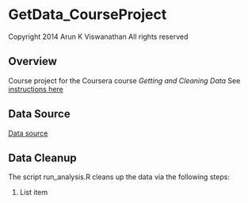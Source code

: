 GetData\_CourseProject
=====================

Copyright 2014 Arun K Viswanathan
All rights reserved

## Overview
Course project for the Coursera course *Getting and Cleaning Data*
See [instructions here](https://class.coursera.org/getdata-016/human_grading/view/courses/973758/assessments/3/submissions)

## Data Source
[Data source](https://d396qusza40orc.cloudfront.net/getdata%2Fprojectfiles%2FUCI%20HAR%20Dataset.zip)

## Data Cleanup
The script run\_analysis.R cleans up the data via the following steps:
 1. List item


